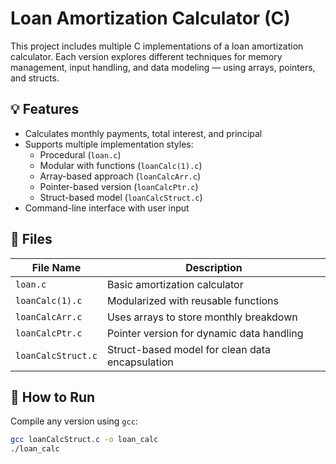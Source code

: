 # Loan Amortization Calculator (C)

This project includes multiple C implementations of a loan amortization calculator. Each version explores different techniques for memory management, input handling, and data modeling — using arrays, pointers, and structs.

## 💡 Features

- Calculates monthly payments, total interest, and principal
- Supports multiple implementation styles:
  - Procedural (`loan.c`)
  - Modular with functions (`loanCalc(1).c`)
  - Array-based approach (`loanCalcArr.c`)
  - Pointer-based version (`loanCalcPtr.c`)
  - Struct-based model (`loanCalcStruct.c`)
- Command-line interface with user input

## 🔧 Files

| File Name           | Description                                      |
|---------------------|--------------------------------------------------|
| `loan.c`            | Basic amortization calculator                    |
| `loanCalc(1).c`     | Modularized with reusable functions              |
| `loanCalcArr.c`     | Uses arrays to store monthly breakdown           |
| `loanCalcPtr.c`     | Pointer version for dynamic data handling        |
| `loanCalcStruct.c`  | Struct-based model for clean data encapsulation  |

## 🚀 How to Run

Compile any version using `gcc`:

```bash
gcc loanCalcStruct.c -o loan_calc
./loan_calc
